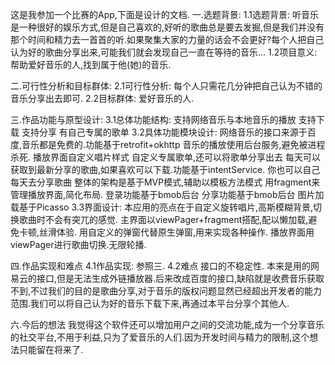 这是我参加一个比赛的App,下面是设计的文档.
一.选题背景:
1.1选题背景:
听音乐是一种很好的娱乐方式,但是自己喜欢的,好听的歌曲总是要去发掘,但是我们并没有那个时间和精力去一首首的听.如果聚集大家的力量的话会不会更好?每个人把自己认为好的歌曲分享出来,可能我们就会发现自己一直在等待的音乐...
1.2项目意义:
帮助爱好音乐的人,找到属于他(她)的音乐.

二.可行性分析和目标群体:
2.1可行性分析:
每个人只需花几分钟把自己认为不错的音乐分享出去即可.
2.2目标群体:
爱好音乐的人.

三.作品功能与原型设计:
3.1总体功能结构:
支持网络音乐与本地音乐的播放
支持下载
支持分享
有自己专属的歌单
3.2具体功能模块设计:
网络音乐的接口来源于百度,音乐都是免费的.功能基于retrofit+okhttp
音乐的播放使用后台服务,避免被进程杀死.
播放界面自定义唱片样式
自定义专属歌单,还可以将歌单分享出去
每天可以获取到最新分享的歌曲,如果喜欢可以下载.功能基于intentService.
你也可以自己每天去分享歌曲
整体的架构是基于MVP模式,辅助以模板方法模式
用fragment来管理播放界面,简化布局.
登录功能基于bmob后台
分享功能基于bmob后台
图片加载基于Picasso
3.3界面设计:
本应用的亮点在于自定义旋转唱片,高斯模糊背景,切换歌曲时不会有突兀的感觉.
主界面以viewPager+fragment搭配,配以懒加载,避免卡顿,丝滑体验.
用自定义的弹窗代替原生弹窗,用来实现各种操作.
播放界面用viewPager进行歌曲切换.无限轮播.

四.作品实现和难点
4.1作品实现:
参照三.
4.2难点
接口的不稳定性.
本来是用的网易云的接口,但是无法生成外链播放器.后来改成百度的接口,缺陷就是收费音乐获取不到,不过我们的目的是歌曲分享,对于音乐的版权问题显然已经超出开发者的能力范围.我们可以将自己认为好的音乐下载下来,再通过本平台分享个其他人.

六.今后的想法
我觉得这个软件还可以增加用户之间的交流功能,成为一个分享音乐的社交平台,不用于利益,只为了爱音乐的人们.因为开发时间与精力的限制,这个想法只能留在将来了.
